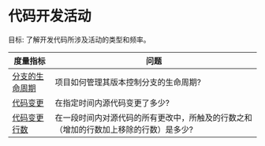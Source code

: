 # 代码开发活动

目标: 了解开发代码所涉及活动的类型和频率。

度量指标 | 问题
--- | ---
[分支的生命周期](branch-lifecycle.md)| 项目如何管理其版本控制分支的生命周期?
[代码变更](code-changes.md) | 在指定时间内源代码变更了多少?
[代码变更行数](code-changes-lines.md) | 在一段时间内对源代码的所有更改中，所触及的行数之和（增加的行数加上移除的行数）是多少?